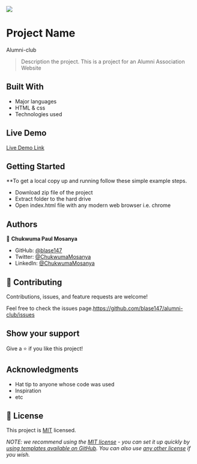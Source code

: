 ![](https://img.shields.io/badge/Microverse-blueviolet)

# Project Name
Alumni-club

> Description the project.
This is a project for an Alumni Association Website


## Built With

- Major languages
- HTML & css
- Technologies used

## Live Demo 

[Live Demo Link](https://blase147.github.io/alumni-club/)


## Getting Started

**To get a local copy up and running follow these simple example steps.
- Download zip file of the project
- Extract folder to the hard drive
- Open index.html file with any modern web browser i.e. chrome



## Authors

👤 **Chukwuma Paul Mosanya**
- GitHub: [@blase147](https://github.com/blase147)
- Twitter: [@ChukwumaMosanya](https://twitter.com/ChukwumaMosanya)
- LinkedIn: [@ChukwumaMosanya](https://www.linkedin.com/in/chukwuma-mosanya-34645388)


## 🤝 Contributing

Contributions, issues, and feature requests are welcome!

Feel free to check the issues page.https://github.com/blase147/alumni-club/issues


## Show your support

Give a ⭐️ if you like this project!

## Acknowledgments

- Hat tip to anyone whose code was used
- Inspiration
- etc

## 📝 License

This project is [MIT](./LICENSE) licensed.

_NOTE: we recommend using the [MIT license](https://choosealicense.com/licenses/mit/) - you can set it up quickly by [using templates available on GitHub](https://docs.github.com/en/communities/setting-up-your-project-for-healthy-contributions/adding-a-license-to-a-repository). You can also use [any other license](https://choosealicense.com/licenses/) if you wish._
